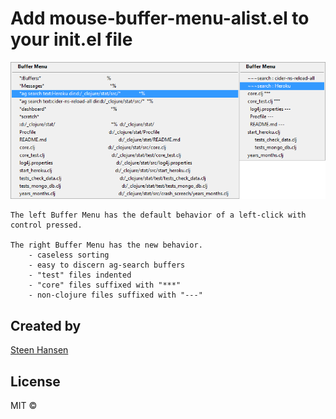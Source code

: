 
# Add mouse-buffer-menu-alist.el to your init.el file

 ![visual explanation](https://github.com/steenhansen/mouse-buffer-menu-alist.el/blob/master/buffer_menus.png)

	The left Buffer Menu has the default behavior of a left-click with control pressed.  

	The right Buffer Menu has the new behavior.
		- caseless sorting
		- easy to discern ag-search buffers
		- "test" files indented
		- "core" files suffixed with "***"
		- non-clojure files suffixed with "---"

## Created by

[Steen Hansen](https://github.com/steenhansen)

## License

MIT © 
